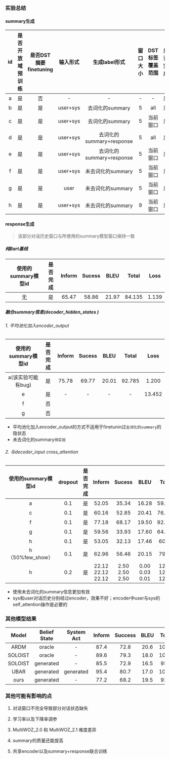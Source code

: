 ### 实验总结

#### summary生成

|  id  | 是否开放域预训练 | 是否DST摘要finetuning | 输入形式 |      生成label形式       | 窗口大小 | DST标签覆盖范围 | 是否完成 | BLEU  | Loss  |
| :--: | :--------------: | :-------------------: | :------: | :----------------------: | :------: | :-------------: | :------: | :---: | :---: |
|  a   |        是        |          否           |    -     |            -             |    -     |        -        |    是    |   -   |   -   |
|  b   |        是        |          是           | user+sys |     去词化的summary      |    5     |       all       |    是    | 40.7  | 0.277 |
|  c   |        是        |          是           | user+sys |     去词化的summary      |    5     |    当前窗口     |    是    | 57.75 | 0.629 |
|  d   |        是        |          是           | user+sys | 去词化的summary+response |    5     |       all       |    是    | 72.69 | 0.601 |
|  e   |        是        |          是           | user+sys | 去词化的summary+response |    5     |    当前窗口     |    是    | 78.24 | 0.695 |
|  f   |        是        |          是           | user+sys |    未去词化的summary     |    5     |    当前窗口     |    是    | 83.69 | 0.133 |
|  g   |        是        |          是           |   user   |    未去词化的summary     |    5     |    当前窗口     |    是    | 82.66 | 0.109 |
|  h   |        是        |          是           | user+sys |    未去词化的summary     |    9     |    当前窗口     |    是    | 84.6  | 0.119 |

#### response生成

>  该部分对话历史窗口与所使用的summary模型窗口保持一致

##### 纯Bart基线

| 使用的summary模型id | 是否完成 | Inform | Sucess | BLEU  | Total  | Loss  |
| :-----------------: | :------: | :----: | :----: | :---: | :----: | :---: |
|         无          |    是    | 65.47  | 58.86  | 21.97 | 84.135 | 1.139 |

##### 融合summary信息(decoder_hidden_states )

###### 1. 平均池化加入encoder_output

| 使用的summary模型id | 是否完成 | Inform | Sucess | BLEU  | Total  |  Loss  |
| :-----------------: | :------: | :----: | :----: | :---: | :----: | :----: |
| a(该实验可能有bug)  |    是    | 75.78  | 69.77  | 20.01 | 92.785 | 1.200  |
|          e          |    是    |   -    |   -    |   -   |   -    | 13.452 |
|          f          |    否    |        |        |       |        |        |
|          g          |    否    |        |        |       |        |        |

* 平均池化加入encoder_output的方式不适用于finetunin过`去词化的summary`的隐状态
* 未去词化的summary`待实验`

###### 2. 与decoder_input cross_attention

| 使用的summary模型id | dropout | 是否完成 |           Inform            |          Sucess          |           BLEU           |            Total            |            Loss             |
| :-----------------: | :-----: | :------: | :-------------------------: | :----------------------: | :----------------------: | :-------------------------: | :-------------------------: |
|          a          |   0.1   |    是    |            52.05            |          35.34           |          16.28           |           59.975            |            1.247            |
|          c          |   0.1   |    是    |            60.16            |          52.85           |          20.41           |           76.915            |            1.178            |
|          f          |   0.1   |    是    |            77.18            |          68.17           |          19.50           |           92.175            |            1.199            |
|          g          |   0.1   |    是    |            59.56            |          33.93           |          17.60           |           64.345            |            1.154            |
|          h          |   0.1   |    是    |            53.05            |          32.13           |          17.46           |            60.05            |            1.142            |
|  h（50%few_show）   |   0.1   |    是    |            62.96            |          56.46           |          20.15           |            79.86            |            1.150            |
|          h          |   0.2   |    是    | 22.12<br />22.12<br />22.12 | 2.50<br />2.50<br />2.50 | 0.00<br />0.03<br />0.01 | 12.31<br />12.34<br />12.32 | 1.156<br />1.103<br />1.093 |

* 使用未去词化的summary信息更加有效
* sys和user对话历史分别经过encoder，效果不好；encoder中user与sys的self_attention操作是必要的

### 其他模型结果

|  Model  | Belief State | System Act | Inform | Success | BLEU | Total |
| :-----: | :----------: | :--------: | :----: | :-----: | :--: | :---: |
|  ARDM   |    oracle    |     -      |  87.4  |  72.8   | 20.6 | 100.7 |
| SOLOIST |    oracle    |     -      |  89.6  |  79.3   | 18.0 | 102.5 |
| SOLOIST |  generated   |     -      |  85.5  |  72.9   | 16.5 | 95.7  |
|  UBAR   |  generated   | generated  |  95.4  |  80.7   | 17.0 | 105.1 |
|  ours   |  generated   |     -      |  77.2  |  68.2   | 19.5 | 92.2  |

### 其他可能有影响的点

1. 对话窗口不完全导致部分对话状态缺失
2. 学习率以及下降率调参
3. MultiWOZ_2.0 和 MultiWOZ_2.1 难度差异
4. summary的质量还能提高

5. 共享encoder以及summary+response联合训练
